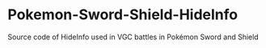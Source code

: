 # Pokemon-Sword-Shield-HideInfo

Source code of HideInfo used in VGC battles in Pokémon Sword and Shield
